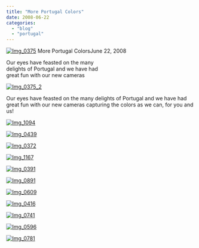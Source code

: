 ```yaml
---
title: "More Portugal Colors"
date: 2008-06-22
categories: 
  - "blog"
  - "portugal"
---
```


 [![Img_0375](http://soultravelers3new.local/images/2008/06/22/img_0375.jpg "Img_0375")](https://pub-ac94b3f306b24c0dba4238943c97f2e1.r2.dev/photos/uncategorized/2008/06/22/img_0375.jpg) More Portugal ColorsJune 22, 2008  
  
Our eyes have feasted on the many  
delights of Portugal and we have had  
great fun with our new cameras

<!--more-->

[![Img_0375_2](http://soultravelers3new.local/images/2008/06/22/img_0375_2.jpg "Img_0375_2")](https://pub-ac94b3f306b24c0dba4238943c97f2e1.r2.dev/photos/uncategorized/2008/06/22/img_0375_2.jpg)

  

Our eyes have feasted on the many delights of Portugal and we have had great fun with our new cameras capturing the colors as we can, for you and us!

[![Img_1094](http://soultravelers3new.local/images/2008/06/22/img_1094.jpg "Img_1094")](https://pub-ac94b3f306b24c0dba4238943c97f2e1.r2.dev/photos/uncategorized/2008/06/22/img_1094.jpg)

  

[![Img_0439](http://soultravelers3new.local/images/2008/06/22/img_0439.jpg "Img_0439")](https://pub-ac94b3f306b24c0dba4238943c97f2e1.r2.dev/photos/uncategorized/2008/06/22/img_0439.jpg)

  

[![Img_0372](http://soultravelers3new.local/images/2008/06/22/img_0372.jpg "Img_0372")](https://pub-ac94b3f306b24c0dba4238943c97f2e1.r2.dev/photos/uncategorized/2008/06/22/img_0372.jpg)

  

[![Img_1167](http://soultravelers3new.local/images/2008/06/22/img_1167.jpg "Img_1167")](https://pub-ac94b3f306b24c0dba4238943c97f2e1.r2.dev/photos/uncategorized/2008/06/22/img_1167.jpg)

  

[![Img_0391](http://soultravelers3new.local/images/2008/06/22/img_0391.jpg "Img_0391")](https://pub-ac94b3f306b24c0dba4238943c97f2e1.r2.dev/photos/uncategorized/2008/06/22/img_0391.jpg)

  

[![Img_0891](http://soultravelers3new.local/images/2008/06/22/img_0891.jpg "Img_0891")](https://pub-ac94b3f306b24c0dba4238943c97f2e1.r2.dev/photos/uncategorized/2008/06/22/img_0891.jpg)

  

[![Img_0609](http://soultravelers3new.local/images/2008/06/22/img_0609.jpg "Img_0609")](https://pub-ac94b3f306b24c0dba4238943c97f2e1.r2.dev/photos/uncategorized/2008/06/22/img_0609.jpg)

  

[![Img_0416](http://soultravelers3new.local/images/2008/06/22/img_0416.jpg "Img_0416")](https://pub-ac94b3f306b24c0dba4238943c97f2e1.r2.dev/photos/uncategorized/2008/06/22/img_0416.jpg)

  

[![Img_0741](http://soultravelers3new.local/images/2008/06/22/img_0741.jpg "Img_0741")](https://pub-ac94b3f306b24c0dba4238943c97f2e1.r2.dev/photos/uncategorized/2008/06/22/img_0741.jpg)

  

[![Img_0596](http://soultravelers3new.local/images/2008/06/22/img_0596.jpg "Img_0596")](https://pub-ac94b3f306b24c0dba4238943c97f2e1.r2.dev/photos/uncategorized/2008/06/22/img_0596.jpg)

  

[![Img_0781](http://soultravelers3new.local/images/2008/06/22/img_0781.jpg "Img_0781")](https://pub-ac94b3f306b24c0dba4238943c97f2e1.r2.dev/photos/uncategorized/2008/06/22/img_0781.jpg)
